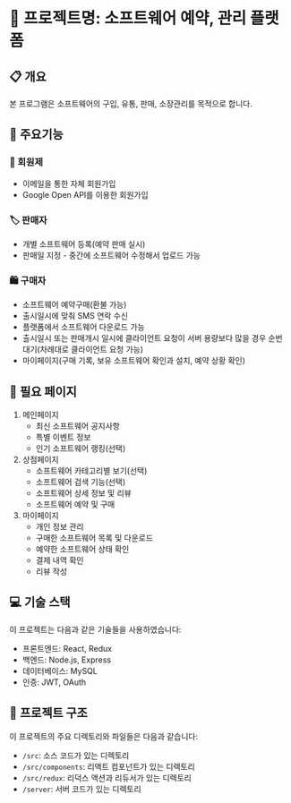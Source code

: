 # 📝 프로젝트명: 소프트웨어 예약, 관리 플랫폼

## 📋 개요
본 프로그램은 소프트웨어의 구입, 유통, 판매, 소장관리를 목적으로 합니다.

## 🎯 주요기능

### 👥 회원제
- 이메일을 통한 자체 회원가입
- Google Open API를 이용한 회원가입

### 🏷️ 판매자
- 개별 소프트웨어 등록(예약 판매 실시)
- 판매일 지정 - 중간에 소프트웨어 수정해서 업로드 가능

### 🛍️ 구매자
- 소프트웨어 예약구매(환불 가능)
- 출시일시에 맞춰 SMS 연락 수신
- 플랫폼에서 소프트웨어 다운로드 가능
- 출시일시 또는 판매개시 일시에 클라이언트 요청이 서버 용량보다 많을 경우 순번 대기(차례대로 클라이언트 요청 가능)
- 마이페이지(구매 기록, 보유 소프트웨어 확인과 설치, 예약 상황 확인)

## 📖 필요 페이지
1. 메인페이지
   - 최신 소프트웨어 공지사항
   - 특별 이벤트 정보
   - 인기 소프트웨어 랭킹(선택)
2. 상점페이지
   - 소프트웨어 카테고리별 보기(선택)
   - 소프트웨어 검색 기능(선택)
   - 소프트웨어 상세 정보 및 리뷰
   - 소프트웨어 예약 및 구매
3. 마이페이지
   - 개인 정보 관리
   - 구매한 소프트웨어 목록 및 다운로드
   - 예약한 소프트웨어 상태 확인
   - 결제 내역 확인
   - 리뷰 작성

## 💻 기술 스택
이 프로젝트는 다음과 같은 기술들을 사용하였습니다:
- 프론트엔드: React, Redux
- 백엔드: Node.js, Express
- 데이터베이스: MySQL
- 인증: JWT, OAuth

## 📂 프로젝트 구조
이 프로젝트의 주요 디렉토리와 파일들은 다음과 같습니다:
- `/src`: 소스 코드가 있는 디렉토리
- `/src/components`: 리액트 컴포넌트가 있는 디렉토리
- `/src/redux`: 리덕스 액션과 리듀서가 있는 디렉토리
- `/server`: 서버 코드가 있는 디렉토리
